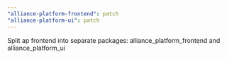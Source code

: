 ```yaml
---
"alliance-platform-frontend": patch
"alliance-platform-ui": patch
---
```


Split ap frontend into separate packages: alliance_platform_frontend and alliance_platform_ui
